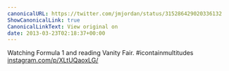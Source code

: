 ```yaml
---
canonicalURL: https://twitter.com/jmjordan/status/315286429020336132
ShowCanonicalLink: true
CanonicalLinkText: View original on
date: 2013-03-23T02:18:37+00:00
---
```

Watching Formula 1 and reading Vanity Fair. #icontainmultitudes [instagram.com/p/XLtUQaoxLG/](http://instagram.com/p/XLtUQaoxLG/)